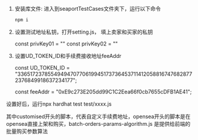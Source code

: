 1. 安装库文件: 进入到seaportTestCases文件夹下，运行以下命令

   ```cmd
   npm i
   ```

2. 设置测试地址私钥，打开setting.js， 填上卖家和买家的私钥

   const privKey01 = ""
   const privKey02 = ""

3. 设置UD_TOKEN_ID和手续费接收地址feeAddr

   const UD_TOKEN_ID = "33651723785549494707706199451737364537114120588167476828772376849918637234177";  
   
   const feeAddr = "0xE9c273E205dd99C1C2Eea66f0cb7655cDFB1AE41";

设置好后，运行npx hardhat test test/xxxx.js

其中customised开头的脚本，代表自定义手续费地址，opensea开头的脚本是在opensea直接上架和购买，batch-orders-params-algorithm.js 是提供给前端的批量购买参数算法

